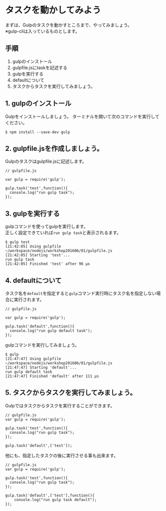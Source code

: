 # タスクを動かしてみよう

まずは、Gulpのタスクを動かすところまで、やってみましょう。  
※gulp-cliは入っているものとします。

## 手順

1. gulpのインストール
1. gulpfile.jsにtaskを記述する
1. gulpを実行する
1. defaultについて
1. タスクからタスクを実行してみましょう。

## 1. gulpのインストール

Gulpをインストールしましょう。
ターミナルを開いて次のコマンドを実行してください。

```
$ npm install --save-dev gulp
```

## 2. gulpfile.jsを作成しましょう。

Gulpのタスクはgulpfile.jsに記述します。  

```
// gulpfile.js

var gulp = require('gulp');

gulp.task('test',function(){
  console.log("run gulp task");
});

```

## 3. gulpを実行する

gulpコマンドを使ってgulpを実行します。  
正しく設定できていれば`run gulp task`と表示されるます。

```
$ gulp test
[21:42:05] Using gulpfile ~/workspace/nodejs/workshop201606/01/gulpfile.js
[21:42:05] Starting 'test'...
run gulp task
[21:42:05] Finished 'test' after 96 μs
```

## 4. defaultについて

タスク名を`default`を指定すると`gulp`コマンド実行時にタスク名を指定しない場合に実行されます。

```
// gulpfile.js

var gulp = require('gulp');

gulp.task('default',function(){
  console.log("run gulp default task");
});
```

gulpコマンドを実行してみましょう。

```
$ gulp
[21:47:47] Using gulpfile ~/workspace/nodejs/workshop201606/01/gulpfile.js
[21:47:47] Starting 'default'...
run gulp default task
[21:47:47] Finished 'default' after 111 μs
```

## 5. タスクからタスクを実行してみましょう。

Gulpではタスクからタスクを実行することができます。

```
// gulpfile.js
var gulp = require('gulp');

gulp.task('test',function(){
  console.log("run gulp task");
});

gulp.task('default',['test']);
```

他にも、指定したタスクの後に実行させる事も出来ます。

```
// gulpfile.js
var gulp = require('gulp');

gulp.task('test',function(){
  console.log("run gulp task");
});

gulp.task('default',['test'],function(){
    console.log("run gulp task default");
});
```
